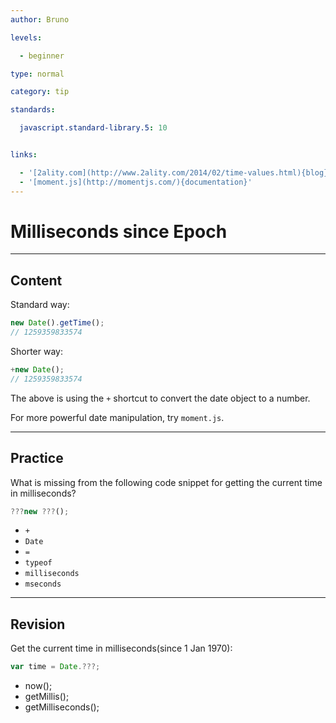 ```yaml
---
author: Bruno

levels:

  - beginner

type: normal

category: tip

standards:

  javascript.standard-library.5: 10


links:

  - '[2ality.com](http://www.2ality.com/2014/02/time-values.html){blog}'
  - '[moment.js](http://momentjs.com/){documentation}'
---
```


# Milliseconds since Epoch

---

## Content

Standard way:

```javascript
new Date().getTime();
// 1259359833574
```

Shorter way:

```javascript
+new Date();
// 1259359833574
```

The above is using the `+` shortcut to convert the date object to a number.

For more powerful date manipulation,
try `moment.js`.

---

## Practice

What is missing from the following code snippet for getting the current time in milliseconds?

```javascript
???new ???();
```

- `+`
- `Date`
- `=`
- `typeof`
- `milliseconds`
- `mseconds`

---

## Revision

Get the current time in milliseconds(since 1 Jan 1970):

```javascript
var time = Date.???;
```

- now();
- getMillis();
- getMilliseconds();
